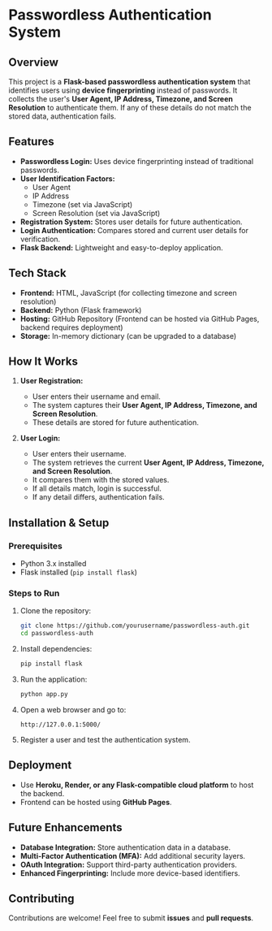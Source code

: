 # Passwordless Authentication System

## Overview
This project is a **Flask-based passwordless authentication system** that identifies users using **device fingerprinting** instead of passwords. It collects the user's **User Agent, IP Address, Timezone, and Screen Resolution** to authenticate them. If any of these details do not match the stored data, authentication fails.

## Features
- **Passwordless Login:** Uses device fingerprinting instead of traditional passwords.
- **User Identification Factors:**
  - User Agent
  - IP Address
  - Timezone (set via JavaScript)
  - Screen Resolution (set via JavaScript)
- **Registration System:** Stores user details for future authentication.
- **Login Authentication:** Compares stored and current user details for verification.
- **Flask Backend:** Lightweight and easy-to-deploy application.

## Tech Stack
- **Frontend:** HTML, JavaScript (for collecting timezone and screen resolution)
- **Backend:** Python (Flask framework)
- **Hosting:** GitHub Repository (Frontend can be hosted via GitHub Pages, backend requires deployment)
- **Storage:** In-memory dictionary (can be upgraded to a database)

## How It Works
1. **User Registration:**
   - User enters their username and email.
   - The system captures their **User Agent, IP Address, Timezone, and Screen Resolution**.
   - These details are stored for future authentication.

2. **User Login:**
   - User enters their username.
   - The system retrieves the current **User Agent, IP Address, Timezone, and Screen Resolution**.
   - It compares them with the stored values.
   - If all details match, login is successful.
   - If any detail differs, authentication fails.

## Installation & Setup
### Prerequisites
- Python 3.x installed
- Flask installed (`pip install flask`)

### Steps to Run
1. Clone the repository:
   ```bash
   git clone https://github.com/yourusername/passwordless-auth.git
   cd passwordless-auth
   ```
2. Install dependencies:
   ```bash
   pip install flask
   ```
3. Run the application:
   ```bash
   python app.py
   ```
4. Open a web browser and go to:
   ```
   http://127.0.0.1:5000/
   ```
5. Register a user and test the authentication system.

## Deployment
- Use **Heroku, Render, or any Flask-compatible cloud platform** to host the backend.
- Frontend can be hosted using **GitHub Pages**.

## Future Enhancements
- **Database Integration:** Store authentication data in a database.
- **Multi-Factor Authentication (MFA):** Add additional security layers.
- **OAuth Integration:** Support third-party authentication providers.
- **Enhanced Fingerprinting:** Include more device-based identifiers.

## Contributing
Contributions are welcome! Feel free to submit **issues** and **pull requests**.
